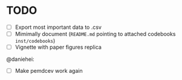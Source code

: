 # TODO

- [ ] Export most important data to .csv
- [ ] Mimimally document (`README.md` pointing to attached codebooks `inst/codebooks`)
- [ ] Vignette with paper figures replica

@daniehei:
- [ ] Make pemdcev work again
